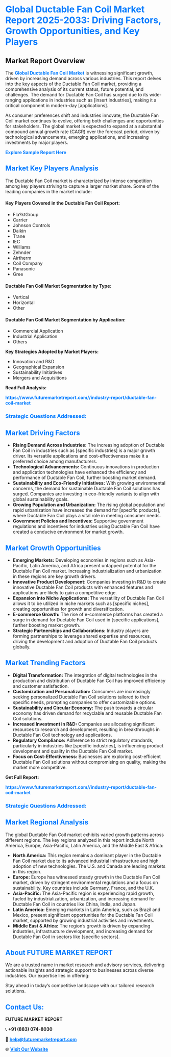 <h1 style="color: #007BFF;">Global Ductable Fan Coil Market Report 2025-2033: Driving Factors, Growth Opportunities, and Key Players</h1>

<section id="overview">
<h2>Market Report Overview</h2>
<p>The <a href="https://www.futuremarketreport.com//industry-report/ductable-fan-coil-market" style="color: #007BFF; text-decoration: none;"><strong>Global Ductable Fan Coil Market</strong></a> is witnessing significant growth, driven by increasing demand across various industries. This report delves into the key aspects of the Ductable Fan Coil market, providing a comprehensive analysis of its current status, future potential, and challenges. The demand for Ductable Fan Coil has surged due to its wide-ranging applications in industries such as [insert industries], making it a critical component in modern-day [applications].</p>
<p>As consumer preferences shift and industries innovate, the Ductable Fan Coil market continues to evolve, offering both challenges and opportunities for stakeholders. The global market is expected to expand at a substantial compound annual growth rate (CAGR) over the forecast period, driven by technological advancements, emerging applications, and increasing investments by major players.</p>
</section>

<section id="overview">
<p><a href="https://www.futuremarketreport.com//request-sample/reportId=46263" style="color: #007BFF; text-decoration: none;"><strong>Explore Sample Report Here</strong></a></p>
</section>

<section id="key-players">
<h2 style="color: #007BFF;">Market Key Players Analysis</h2>
<p>The Ductable Fan Coil market is characterized by intense competition among key players striving to capture a larger market share. Some of the leading companies in the market include:</p>
<h4>Key Players Covered in the Ductable Fan Coil Report:</h4>
<ul><li>Fla?ktGroup</li><li>Carrier</li><li>Johnson Controls</li><li>Daikin</li><li>Trane</li><li>IEC</li><li>Williams</li><li>Zehnder</li><li>Airtherm</li><li>Coil Company</li><li>Panasonic</li><li>Gree</li></ul>
<h4>Ductable Fan Coil Market Segmentation by Type:</h4>
<ul><li>Vertical</li><li>Horizontal</li><li>Other</li></ul>

<h4>Ductable Fan Coil Market Segmentation by Application:</h4>
<ul><li>Commercial Application</li><li>Industrial Application</li><li>Others</li></ul>
<p><strong>Key Strategies Adopted by Market Players:</strong></p>
<ul>
<li>Innovation and R&D</li>
<li>Geographical Expansion</li>
<li>Sustainability Initiatives</li>
<li>Mergers and Acquisitions</li>
</ul>
</section>

<section>
<p><strong>Read Full Analysis: </strong></p><a href="https://www.futuremarketreport.com//industry-report/ductable-fan-coil-market" style="color: #007BFF; text-decoration: none;"><strong>https://www.futuremarketreport.com//industry-report/ductable-fan-coil-market</strong></a>
<h3 style="color: #007BFF;">Strategic Questions Addressed:</h3>
</section>

<section id="driving-factors">
<h2 style="color: #007BFF;">Market Driving Factors</h2>
<ul>
<li><strong>Rising Demand Across Industries:</strong> The increasing adoption of Ductable Fan Coil in industries such as [specific industries] is a major growth driver. Its versatile applications and cost-effectiveness make it a preferred choice among manufacturers.</li>
<li><strong>Technological Advancements:</strong> Continuous innovations in production and application technologies have enhanced the efficiency and performance of Ductable Fan Coil, further boosting market demand.</li>
<li><strong>Sustainability and Eco-Friendly Initiatives:</strong> With growing environmental concerns, the demand for sustainable Ductable Fan Coil solutions has surged. Companies are investing in eco-friendly variants to align with global sustainability goals.</li>
<li><strong>Growing Population and Urbanization:</strong> The rising global population and rapid urbanization have increased the demand for [specific products], where Ductable Fan Coil plays a vital role in meeting consumer needs.</li>
<li><strong>Government Policies and Incentives:</strong> Supportive government regulations and incentives for industries using Ductable Fan Coil have created a conducive environment for market growth.</li>
</ul>
</section>

<section id="growth-opportunities">
<h2 style="color: #007BFF;">Market Growth Opportunities</h2>
<ul>
<li><strong>Emerging Markets:</strong> Developing economies in regions such as Asia-Pacific, Latin America, and Africa present untapped potential for the Ductable Fan Coil market. Increasing industrialization and urbanization in these regions are key growth drivers.</li>
<li><strong>Innovative Product Development:</strong> Companies investing in R&D to create innovative Ductable Fan Coil products with enhanced features and applications are likely to gain a competitive edge.</li>
<li><strong>Expansion into Niche Applications:</strong> The versatility of Ductable Fan Coil allows it to be utilized in niche markets such as [specific niches], creating opportunities for growth and diversification.</li>
<li><strong>E-commerce Growth:</strong> The rise of e-commerce platforms has created a surge in demand for Ductable Fan Coil used in [specific applications], further boosting market growth.</li>
<li><strong>Strategic Partnerships and Collaborations:</strong> Industry players are forming partnerships to leverage shared expertise and resources, driving the development and adoption of Ductable Fan Coil products globally.</li>
</ul>
</section>

<section id="trending-factors">
<h2 style="color: #007BFF;">Market Trending Factors</h2>
<ul>
<li><strong>Digital Transformation:</strong> The integration of digital technologies in the production and distribution of Ductable Fan Coil has improved efficiency and customer satisfaction.</li>
<li><strong>Customization and Personalization:</strong> Consumers are increasingly seeking personalized Ductable Fan Coil solutions tailored to their specific needs, prompting companies to offer customizable options.</li>
<li><strong>Sustainability and Circular Economy:</strong> The push towards a circular economy has driven demand for recyclable and reusable Ductable Fan Coil solutions.</li>
<li><strong>Increased Investment in R&D:</strong> Companies are allocating significant resources to research and development, resulting in breakthroughs in Ductable Fan Coil technology and applications.</li>
<li><strong>Regulatory Compliance:</strong> Adherence to strict regulatory standards, particularly in industries like [specific industries], is influencing product development and quality in the Ductable Fan Coil market.</li>
<li><strong>Focus on Cost-Effectiveness:</strong> Businesses are exploring cost-efficient Ductable Fan Coil solutions without compromising on quality, making the market more competitive.</li>
</ul>
</section>

<section>
<p><strong>Get Full Report: </strong></p><a href="https://www.futuremarketreport.com//industry-report/ductable-fan-coil-market" style="color: #007BFF; text-decoration: none;"><strong>https://www.futuremarketreport.com//industry-report/ductable-fan-coil-market</strong></a>
<h3 style="color: #007BFF;">Strategic Questions Addressed:</h3>
</section>


<section id="regional-analysis">
<h2 style="color: #007BFF;">Market Regional Analysis</h2>
<p>The global Ductable Fan Coil market exhibits varied growth patterns across different regions. The key regions analyzed in this report include North America, Europe, Asia-Pacific, Latin America, and the Middle East & Africa:</p>
<ul>
<li><strong>North America:</strong> This region remains a dominant player in the Ductable Fan Coil market due to its advanced industrial infrastructure and high adoption of new technologies. The U.S. and Canada are leading markets in this region.</li>
<li><strong>Europe:</strong> Europe has witnessed steady growth in the Ductable Fan Coil market, driven by stringent environmental regulations and a focus on sustainability. Key countries include Germany, France, and the U.K.</li>
<li><strong>Asia-Pacific:</strong> The Asia-Pacific region is experiencing rapid growth, fueled by industrialization, urbanization, and increasing demand for Ductable Fan Coil in countries like China, India, and Japan.</li>
<li><strong>Latin America:</strong> Emerging markets in Latin America, such as Brazil and Mexico, present significant opportunities for the Ductable Fan Coil market, supported by growing industrial activities and investments.</li>
<li><strong>Middle East & Africa:</strong> The region’s growth is driven by expanding industries, infrastructure development, and increasing demand for Ductable Fan Coil in sectors like [specific sectors].</li>
</ul>
</section>

<footer>
<h2 style="color: #007BFF;">About FUTURE MARKET REPORT</h2>
<p>We are a trusted name in market research and advisory services, delivering actionable insights and strategic support to businesses across diverse industries. Our expertise lies in offering:</p>

<p>Stay ahead in today’s competitive landscape with our tailored research solutions.</p>

<h2 style="color: #007BFF;">Contact Us:</h2>
<p><strong>FUTURE MARKET REPORT</strong></p>
<p>📞 <strong>+91 (883) 074-8030</strong></p>
<p>📧 <strong><a href="mailto:help@futuremarketreport.com" style="color: #007BFF;">help@futuremarketreport.com</a></strong></p>
<p>🌐 <strong><a href="https://www.futuremarketreport.com/" style="color: #007BFF;">Visit Our Website</a></strong></p>
</footer>